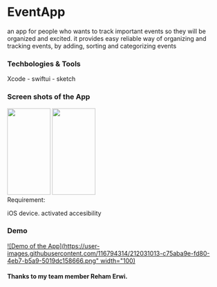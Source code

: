 # EventApp

an app for people who wants to track important events so they will be organized and excited.
it provides easy reliable way of organizing and tracking events, by adding, sorting and categorizing events


### Techbologies & Tools

Xcode - swiftui - sketch 




### Screen shots of the App


<div>
<img src="https://user-images.githubusercontent.com/116794314/212031013-c75aba9e-fd80-4eb7-b5a9-5019dc158666.png" width="100" height="200">
<img src="https://user-images.githubusercontent.com/116794314/212031799-5c4d818f-aa52-4b3e-a78a-5e120a5e95ff.png" width="100" height="200">

</div


### Requirement:

iOS device. activated accesibility 



### Demo


[![Demo of the App](https://user-images.githubusercontent.com/116794314/212031013-c75aba9e-fd80-4eb7-b5a9-5019dc158666.png" width="100)](https://user-images.githubusercontent.com/116794314/212687820-1a9e72ba-a41e-4c96-b0fb-82c687e49477.mov)








#### Thanks to my team member Reham Erwi.
